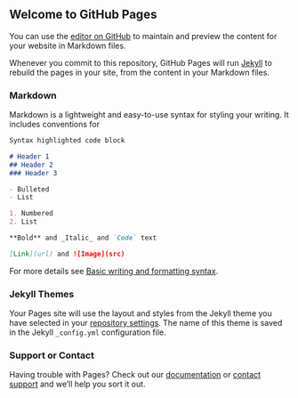 ## Welcome to GitHub Pages

You can use the [editor on GitHub](https://github.com/ujwalamusku/arts/edit/gh-pages/index.md) to maintain and preview the content for your website in Markdown files.

<!DOCTYPE html>
<meta charset="utf-8">

<!-- Load d3.js -->
<script src="https://d3js.org/d3.v4.js"></script>

<!-- Create a div where the graph will take place -->
<div id="my_dataviz"></div>



<div id="observablehq-chart-830c0264"></div>
<div id="observablehq-key-830c0264"></div>
<div id="observablehq-viewof-LABFORCE_RADIO-830c0264"></div>
<div id="observablehq-viewof-YEAR_RADIO-830c0264"></div>

<script type="module">
import {Runtime, Inspector} from "https://cdn.jsdelivr.net/npm/@observablehq/runtime@4/dist/runtime.js";
import define from "https://api.observablehq.com/d/7088fd3611f2b14a.js?v=3";
new Runtime().module(define, name => {
  if (name === "chart") return new Inspector(document.querySelector("#observablehq-chart-830c0264"));
  if (name === "key") return new Inspector(document.querySelector("#observablehq-key-830c0264"));
  if (name === "viewof LABFORCE_RADIO") return new Inspector(document.querySelector("#observablehq-viewof-LABFORCE_RADIO-830c0264"));
  if (name === "viewof YEAR_RADIO") return new Inspector(document.querySelector("#observablehq-viewof-YEAR_RADIO-830c0264"));
});
</script>

Whenever you commit to this repository, GitHub Pages will run [Jekyll](https://jekyllrb.com/) to rebuild the pages in your site, from the content in your Markdown files.

### Markdown

Markdown is a lightweight and easy-to-use syntax for styling your writing. It includes conventions for

```markdown
Syntax highlighted code block

# Header 1
## Header 2
### Header 3

- Bulleted
- List

1. Numbered
2. List

**Bold** and _Italic_ and `Code` text

[Link](url) and ![Image](src)
```

For more details see [Basic writing and formatting syntax](https://docs.github.com/en/github/writing-on-github/getting-started-with-writing-and-formatting-on-github/basic-writing-and-formatting-syntax).

### Jekyll Themes

Your Pages site will use the layout and styles from the Jekyll theme you have selected in your [repository settings](https://github.com/ujwalamusku/arts/settings/pages). The name of this theme is saved in the Jekyll `_config.yml` configuration file.

### Support or Contact

Having trouble with Pages? Check out our [documentation](https://docs.github.com/categories/github-pages-basics/) or [contact support](https://support.github.com/contact) and we’ll help you sort it out.
